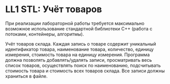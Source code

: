 # LL1 STL: Учёт товаров #

При реализации лабораторной работы требуется максимально возможное 
использование стандартной библиотеки С++ (работа с потоками, контейнеры, алгоритмы).

Учёт товаров склада. Каждая запись о товаре содержит уникальный идентификатор товара, 
наименование товара, количество, единицу измерения, стоимость товара на единицу 
измерения. Программа должна позволять добавлять/удалять записи, просматривать весь 
список товаров, осуществлять поиск по наименованию, подсчитывать стоимость товара и 
стоимость всех товаров склада. Все записи должны храниться в файле.
